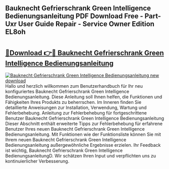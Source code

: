 ## Bauknecht Gefrierschrank Green Intelligence Bedienungsanleitung PDF Download Free - Part-Uxr User Guide Repair - Service Owner Edition EL8oh

# <h2><a href="http://df1kzsq.blite.top/?on=Bauknecht+Gefrierschrank+Green+Intelligence+Bedienungsanleitung">🔗Download 👉🔴 Bauknecht Gefrierschrank Green Intelligence Bedienungsanleitung</a></h2>

[![Bauknecht Gefrierschrank Green Intelligence Bedienungsanleitung new download](https://i.imgur.com/lujVjoI.png)](http://df1kzsq.blite.top/?on=Bauknecht+Gefrierschrank+Green+Intelligence+Bedienungsanleitung)
Hallo und herzlich willkommen zum Benutzerhandbuch für Ihr neu konfiguriertes Bauknecht Gefrierschrank Green Intelligence Bedienungsanleitung. Diese Anleitung soll Ihnen helfen, die Funktionen und Fähigkeiten Ihres Produkts zu beherrschen. Im Inneren finden Sie detaillierte Anweisungen zur Installation, Verwendung, Wartung und Fehlerbehebung. Anleitung zur Fehlerbehebung für fortgeschrittene Benutzer Bauknecht Gefrierschrank Green Intelligence Bedienungsanleitung Dieser Abschnitt enthält erweiterte Tipps zur Fehlerbehebung für erfahrene Benutzer Ihres neuen Bauknecht Gefrierschrank Green Intelligence Bedienungsanleitung. Mit Funktionen wie der Funktionsliste können Sie mit Ihrem neuen Bauknecht Gefrierschrank Green Intelligence Bedienungsanleitung außergewöhnliche Ergebnisse erzielen. Ihr Feedback ist wichtig, Bauknecht Gefrierschrank Green Intelligence BedienungsanleitungD. Wir schätzen Ihren Input und verpflichten uns zu kontinuierlicher Verbesserung.
